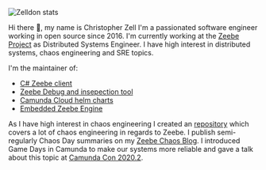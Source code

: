 
![Zelldon stats](https://github-readme-stats.vercel.app/api?username=zelldon&count_private=true&show_icons=true)

Hi there :wave:, my name is Christopher Zell I'm a passionated software engineer working in open source since 2016. I'm currently working at the [Zeebe Project](https://github.com/camunda-cloud/zeebe) as Distributed Systems Engineer. I have high interest in distributed systems, chaos engineering and SRE topics. 

I'm the maintainer of:

 * [C# Zeebe client](https://github.com/camunda-community-hub/zeebe-client-csharp)
 * [Zeebe Debug and insepection tool](https://github.com/Zelldon/zdb)
 * [Camunda Cloud helm charts](https://github.com/camunda-community-hub/camunda-cloud-helm)
 * [Embedded Zeebe Engine](https://github.com/camunda-community-hub/eze)

As I have high interest in chaos engineering I created an [repository](https://github.com/zeebe-io/zeebe-chaos) which covers a lot of chaos engineering in regards to Zeebe. I publish semi-regularly Chaos Day summaries on my [Zeebe Chaos Blog](https://zeebe-io.github.io/zeebe-chaos/). I introduced Game Days in Camunda to make our systems more reliable and gave a talk about this topic at [Camunda Con 2020.2](https://page.camunda.com/cclive-zell-chaosengineeringmeetszeebe).

<!--
**Zelldon/zelldon** is a ✨ _special_ ✨ repository because its `README.md` (this file) appears on your GitHub profile.

Here are some ideas to get you started:

- 🔭 I’m currently working on ...
- 🌱 I’m currently learning ...
- 👯 I’m looking to collaborate on ...
- 🤔 I’m looking for help with ...
- 💬 Ask me about ...
- 📫 How to reach me: ...
- 😄 Pronouns: ...
- ⚡ Fun fact: ...
-->
